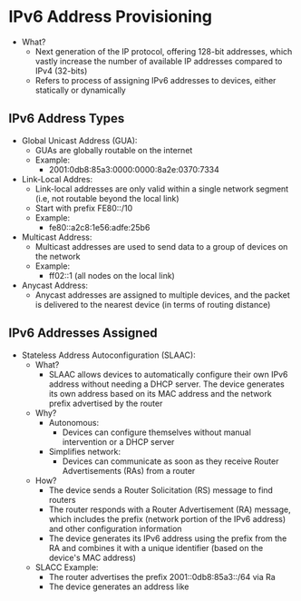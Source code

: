 # IPv6 Address Provisioning
- What?
	- Next generation of the IP protocol, offering 128-bit addresses, which vastly increase the number of available IP addresses compared to IPv4 (32-bits)
	- Refers to process of assigning IPv6 addresses to devices, either statically or dynamically

## IPv6 Address Types
- Global Unicast Address (GUA):
	- GUAs are globally routable on the internet
	- Example:
		- 2001:0db8:85a3:0000:0000:8a2e:0370:7334
- Link-Local Addres:
	- Link-local addresses are only valid within a single network segment (i.e, not routable beyond the local link)
	- Start with prefix FE80::/10
	- Example:
		- fe80::a2c8:1e56:adfe:25b6
- Multicast Address:
	- Multicast addresses are used to send data to a group of devices on the network
	- Example:
		- ff02::1 (all nodes on the local link)
- Anycast Address:
	- Anycast addresses are assigned to multiple devices, and the packet is delivered to the nearest device (in terms of routing distance)

## IPv6 Addresses Assigned
- Stateless Address Autoconfiguration (SLAAC):
	- What?
		- SLAAC allows devices to automatically configure their own IPv6 address without needing a DHCP server. The device generates its own address based on its MAC address and the network prefix advertised by the router
	- Why?
		- Autonomous:
			- Devices can configure themselves without manual intervention or a DHCP server
		- Simplifies network:
			- Devices can communicate as soon as they receive Router Advertisements (RAs) from a router
	- How?
		- The device sends a Router Solicitation (RS) message to find routers
		- The router responds with a Router Advertisement (RA) message, which includes the prefix (network portion of the IPv6 address) and other configuration information
		- The device generates its IPv6 address using the prefix from the RA and combines it with a unique identifier (based on the device's MAC address)
	- SLACC Example:
		- The router advertises the prefix 2001::0db8:85a3::/64 via Ra
		- The device generates an address like 